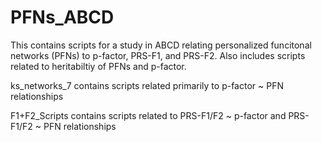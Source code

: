 # PFNs_ABCD

This contains scripts for a study in ABCD relating personalized funcitonal networks (PFNs) to p-factor, PRS-F1, and PRS-F2. Also includes scripts related to heritabiltiy of PFNs and p-factor.

ks_networks_7 contains scripts related primarily to p-factor ~ PFN relationships

F1+F2_Scripts contains scripts related to PRS-F1/F2 ~ p-factor and PRS-F1/F2 ~ PFN relationships
